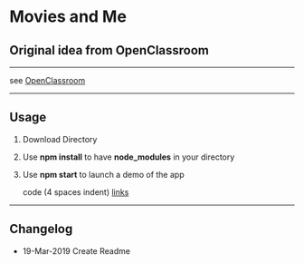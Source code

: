 # Movies and Me 
## Original idea from OpenClassroom
----
see [OpenClassroom](https://openclassrooms.com/fr/courses/4902061-developpez-une-application-mobile-react-native/)

----
## Usage
1. Download Directory
2. Use **npm install** to have **node_modules** in your directory
3. Use **npm start** to launch a demo of the app

    code (4 spaces indent)
[links](https://wikipedia.org)

----
## Changelog
* 19-Mar-2019 Create Readme